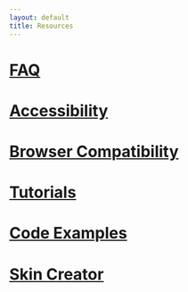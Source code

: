 ```yaml
---
layout: default
title: Resources
---
```


# [FAQ](./faq)
# [Accessibility](./accessibility)
# [Browser Compatibility](./compatibility)
# [Tutorials](./tutorials/)
# [Code Examples](./examples/)
# [Skin Creator](http://skin.tinymce.com/)
